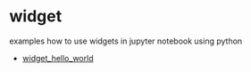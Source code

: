 # widget
examples how to use widgets in jupyter notebook using python

+ [widget_hello_world](widget_hello_world.ipynb)
